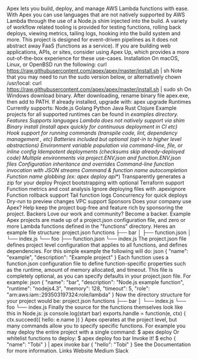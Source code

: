 Apex lets you build, deploy, and manage AWS Lambda functions with ease. With Apex you can use languages that are not natively supported by AWS Lambda through the use of a Node.js shim injected into the build. A variety of workflow related tooling is provided for testing functions, rolling back deploys, viewing metrics, tailing logs, hooking into the build system and more. This project is designed for event-driven pipelines as it does not abstract away FaaS (functions as a service). If you are building web applications, APIs, or sites, consider using Apex Up, which provides a more out-of-the-box experience for these use-cases. Installation On macOS, Linux, or OpenBSD run the following: curl https://raw.githubusercontent.com/apex/apex/master/install.sh | sh Note that you may need to run the sudo version below, or alternatively chown /usr/local: curl https://raw.githubusercontent.com/apex/apex/master/install.sh | sudo sh On Windows download binary. After downloading, rename binary file apex.exe, then add to PATH. If already installed, upgrade with: apex upgrade Runtimes Currently supports: Node.js Golang Python Java Rust Clojure Example projects for all supported runtimes can be found in _examples directory. Features Supports languages Lambda does not natively support via shim Binary install (install apex quickly for continuous deployment in CI etc) Hook support for running commands (transpile code, lint, dependency management , etc) Batteries included but optional (opt-in to higher level abstractions) Environment variable population via command-line, file, or inline config Idempotent deployments (checksums skip already-deployed code) Multiple environments via project.ENV.json and function.ENV.json files Configuration inheritance and overrides Command-line function invocation with JSON streams Command & function name autocompletion Function name globbing (ex: apex deploy api_*) Transparently generates a zip for your deploy Project bootstrapping with optional Terraform support Function metrics and cost analysis Ignore deploying files with .apexignore Function rollback support Tail function logs Concurrency for quick deploys Dry-run to preview changes VPC support Sponsors Does your company use Apex? Help keep the project bug-free and feature rich by sponsoring the project. Backers Love our work and community? Become a backer. Example Apex projects are made up of a project.json configuration file, and zero or more Lambda functions defined in the "functions" directory. Heres an example file structure: project.json functions ├── bar │ ├── function.json │ └── index.js └── foo ├── function.json └── index.js The project.json file defines project level configuration that applies to all functions, and defines dependencies. For this simple example the following will do: json { "name": "example", "description": "Example project" } Each function uses a function.json configuration file to define function-specific properties such as the runtime, amount of memory allocated, and timeout. This file is completely optional, as you can specify defaults in your project.json file. For example: json { "name": "bar", "description": "Node.js example function", "runtime": "nodejs4.3", "memory": 128, "timeout": 5, "role": "arn:aws:iam::293503197324:role/lambda" } Now the directory structure for your project would be: project.json functions ├── bar │ └── index.js └── foo └── index.js Finally the source for the functions themselves look like this in Node.js: js console.log(start bar) exports.handle = function(e, ctx) { ctx.succeed({ hello: e.name }) } Apex operates at the project level, but many commands allow you to specify specific functions. For example you may deploy the entire project with a single command: $ apex deploy Or whitelist functions to deploy: $ apex deploy foo bar Invoke it! $ echo { "name": "Tobi" } | apex invoke bar { "hello": "Tobi" } See the Documentation for more information. Links Website Medium Slack